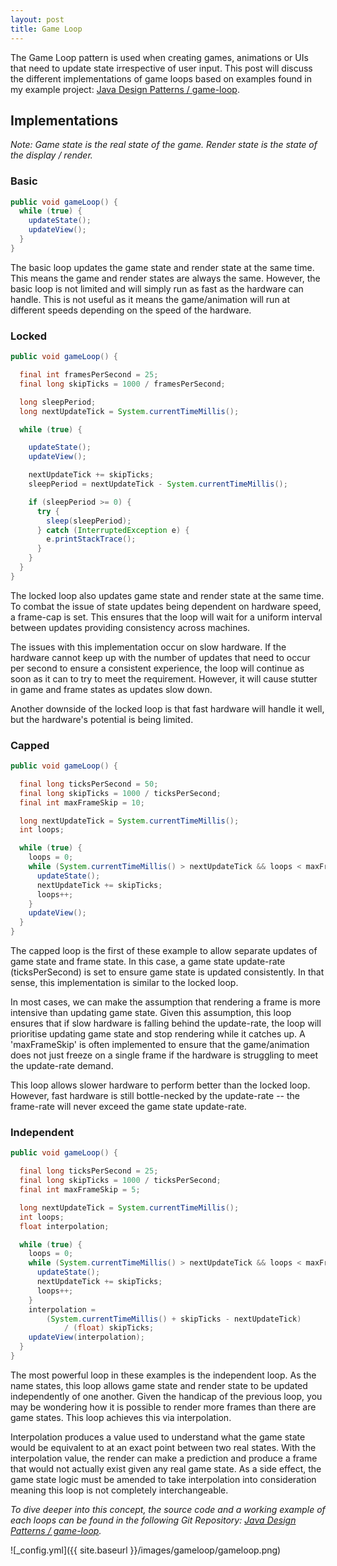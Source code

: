 ```yaml
---
layout: post
title: Game Loop
---
```


The Game Loop pattern is used when creating games, animations or UIs that need to update state
irrespective of user input. This post will discuss the different implementations of game loops based on
examples found in my example project:
[Java Design Patterns / game-loop](https://github.com/okinskas/java-design-patterns/tree/game-loop/game-loop).

## Implementations ##

_Note: Game state is the real state of the game. Render state is the state of the display / render._

### Basic ###

```java
public void gameLoop() {
  while (true) {
    updateState();
    updateView();
  }
}
```

The basic loop updates the game state and render state at the same time. This means the game and render states
are always the same. However, the basic loop is not limited and will simply run as fast as the hardware can handle.
This is not useful as it means the game/animation will run at different speeds depending on the speed of the hardware.

### Locked ###

```java
public void gameLoop() {

  final int framesPerSecond = 25;
  final long skipTicks = 1000 / framesPerSecond;

  long sleepPeriod;
  long nextUpdateTick = System.currentTimeMillis();

  while (true) {

    updateState();
    updateView();

    nextUpdateTick += skipTicks;
    sleepPeriod = nextUpdateTick - System.currentTimeMillis();

    if (sleepPeriod >= 0) {
      try {
        sleep(sleepPeriod);
      } catch (InterruptedException e) {
        e.printStackTrace();
      }
    }
  }
}
```

The locked loop also updates game state and render state at the same time. To combat the issue of state updates 
being dependent on hardware speed, a frame-cap is set. This ensures that the loop will wait for a uniform interval
between updates providing consistency across machines.

The issues with this implementation occur on slow hardware. If the hardware cannot
keep up with the number of updates that need to occur per second to ensure a consistent experience, the loop
will continue as soon as it can to try to meet the requirement. However, it will cause stutter in game and frame states
as updates slow down.

Another downside of the locked loop is that fast hardware will handle it well, but the hardware's potential
is being limited.

### Capped ###

```java
public void gameLoop() {

  final long ticksPerSecond = 50;
  final long skipTicks = 1000 / ticksPerSecond;
  final int maxFrameSkip = 10;

  long nextUpdateTick = System.currentTimeMillis();
  int loops;

  while (true) {
    loops = 0;
    while (System.currentTimeMillis() > nextUpdateTick && loops < maxFrameSkip) {
      updateState();
      nextUpdateTick += skipTicks;
      loops++;
    }
    updateView();
  }
}
```

The capped loop is the first of these example to allow separate updates of game state and frame state. In this
case, a game state update-rate (ticksPerSecond) is set to ensure game state is updated consistently. In that sense,
this implementation is similar to the locked loop.

In most cases, we can make the assumption that rendering a frame is more intensive than updating game state.
Given this assumption, this loop ensures that if slow hardware is falling behind the update-rate, the loop
will prioritise updating game state and stop rendering while it catches up. A 'maxFrameSkip' is often implemented
to ensure that the game/animation does not just freeze on a single frame if the hardware is struggling to meet
the update-rate demand.

This loop allows slower hardware to perform better than the locked loop. However, fast hardware is still bottle-necked
by the update-rate -- the frame-rate will never exceed the game state update-rate.

### Independent ###

```java
public void gameLoop() {

  final long ticksPerSecond = 25;
  final long skipTicks = 1000 / ticksPerSecond;
  final int maxFrameSkip = 5;

  long nextUpdateTick = System.currentTimeMillis();
  int loops;
  float interpolation;

  while (true) {
    loops = 0;
    while (System.currentTimeMillis() > nextUpdateTick && loops < maxFrameSkip) {
      updateState();
      nextUpdateTick += skipTicks;
      loops++;
    }
    interpolation =
        (System.currentTimeMillis() + skipTicks - nextUpdateTick)
            / (float) skipTicks;
    updateView(interpolation);
  }
}
```

The most powerful loop in these examples is the independent loop. As the name states, this loop allows game state
and render state to be updated independently of one another. Given the handicap of the previous loop, you may be
wondering how it is possible to render more frames than there are game states. This loop achieves this via
interpolation.

Interpolation produces a value used to understand what the game state would be equivalent to at an exact point
between two real states. With the interpolation value, the render can make a prediction and produce a
frame that would not actually exist given any real game state. As a side effect, the game state logic must be amended
to take interpolation into consideration meaning this loop is not completely interchangeable.

_To dive deeper into this concept, the source code and a working example of each loops can be found
in the following Git Repository:
[Java Design Patterns / game-loop](https://github.com/okinskas/java-design-patterns/tree/game-loop/game-loop)._

![_config.yml]({{ site.baseurl }}/images/gameloop/gameloop.png)